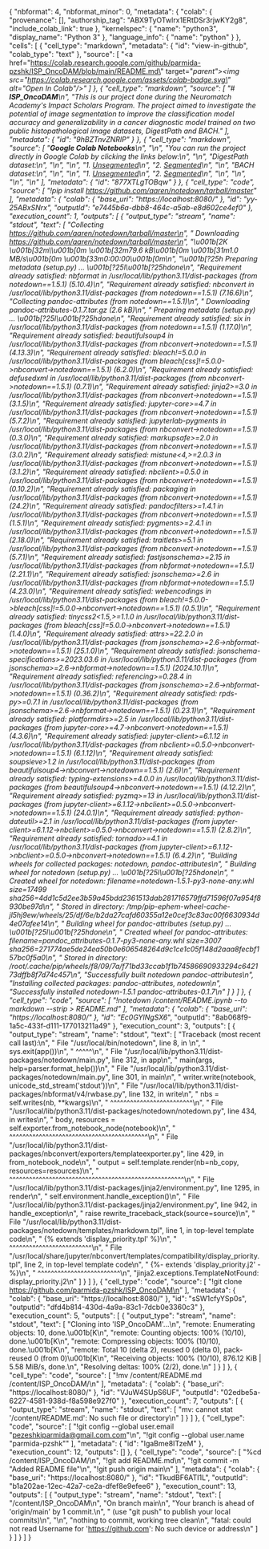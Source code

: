 {
  "nbformat": 4,
  "nbformat_minor": 0,
  "metadata": {
    "colab": {
      "provenance": [],
      "authorship_tag": "ABX9TyOTwlrx1ERtDSr3rjwKY2g8",
      "include_colab_link": true
    },
    "kernelspec": {
      "name": "python3",
      "display_name": "Python 3"
    },
    "language_info": {
      "name": "python"
    }
  },
  "cells": [
    {
      "cell_type": "markdown",
      "metadata": {
        "id": "view-in-github",
        "colab_type": "text"
      },
      "source": [
        "<a href=\"https://colab.research.google.com/github/parmida-pzshk/ISP_OncoDAM/blob/main/README.md\" target=\"_parent\"><img src=\"https://colab.research.google.com/assets/colab-badge.svg\" alt=\"Open In Colab\"/></a>"
      ]
    },
    {
      "cell_type": "markdown",
      "source": [
        "# **ISP_OncoDAM**\n",
        "This is our project done during the Neuromatch Academy's Impact Scholars Program. The project aimed to investigate the potential of image segmentation to improve the classification model accuracy and generalizability in a cancer diagnostic model trained on two public histopathological image datasets, DigestPath and BACH."
      ],
      "metadata": {
        "id": "9hBZTnvZNRlP"
      }
    },
    {
      "cell_type": "markdown",
      "source": [
        "**Google Colab Notebooks**\n",
        "\n",
        "You can run the project directly in Google Colab by clicking the links below:\n",
        "\n",
        "DigestPath dataset:\n",
        "\n",
        "\n",
        "1.   [Unsegmented](https://colab.research.google.com/drive/1P7rVDjEBhcUCjfn2Q8Ex67LBWwbZe5Tr#scrollTo=jqpGPP4brYBI)\n",
        "2.   [Segmented](https://colab.research.google.com/drive/1XOIjudCCx22OBn7RQOKMwWFE1VuNGbpQ#scrollTo=R2mPmzUIjLAr)\n",
        "\n",
        "BACH dataset:\n",
        "\n",
        "\n",
        "1.   [Unsegmented](https://colab.research.google.com/drive/1XOIjudCCx22OBn7RQOKMwWFE1VuNGbpQ#scrollTo=R2mPmzUIjLAr)\n",
        "2.   [Segmented](https://colab.research.google.com/drive/1ly7n19RAaLHcJ_4BIfJHYiLpgseYzihv?usp=sharing#scrollTo=5bRACozxMArY)\n",
        "\n",
        "\n",
        "\n",
        "\n"
      ],
      "metadata": {
        "id": "877XTLgTOBqw"
      }
    },
    {
      "cell_type": "code",
      "source": [
        "!pip install https://github.com/aaren/notedown/tarball/master"
      ],
      "metadata": {
        "colab": {
          "base_uri": "https://localhost:8080/"
        },
        "id": "yy-25ABxSNrx",
        "outputId": "e7445b6a-dbb8-464c-a5ab-e8d602ce4ef0"
      },
      "execution_count": 1,
      "outputs": [
        {
          "output_type": "stream",
          "name": "stdout",
          "text": [
            "Collecting https://github.com/aaren/notedown/tarball/master\n",
            "  Downloading https://github.com/aaren/notedown/tarball/master\n",
            "\u001b[2K     \u001b[32m\\\u001b[0m \u001b[32m79.6 kB\u001b[0m \u001b[31m1.0 MB/s\u001b[0m \u001b[33m0:00:00\u001b[0m\n",
            "\u001b[?25h  Preparing metadata (setup.py) ... \u001b[?25l\u001b[?25hdone\n",
            "Requirement already satisfied: nbformat in /usr/local/lib/python3.11/dist-packages (from notedown==1.5.1) (5.10.4)\n",
            "Requirement already satisfied: nbconvert in /usr/local/lib/python3.11/dist-packages (from notedown==1.5.1) (7.16.6)\n",
            "Collecting pandoc-attributes (from notedown==1.5.1)\n",
            "  Downloading pandoc-attributes-0.1.7.tar.gz (2.6 kB)\n",
            "  Preparing metadata (setup.py) ... \u001b[?25l\u001b[?25hdone\n",
            "Requirement already satisfied: six in /usr/local/lib/python3.11/dist-packages (from notedown==1.5.1) (1.17.0)\n",
            "Requirement already satisfied: beautifulsoup4 in /usr/local/lib/python3.11/dist-packages (from nbconvert->notedown==1.5.1) (4.13.3)\n",
            "Requirement already satisfied: bleach!=5.0.0 in /usr/local/lib/python3.11/dist-packages (from bleach[css]!=5.0.0->nbconvert->notedown==1.5.1) (6.2.0)\n",
            "Requirement already satisfied: defusedxml in /usr/local/lib/python3.11/dist-packages (from nbconvert->notedown==1.5.1) (0.7.1)\n",
            "Requirement already satisfied: jinja2>=3.0 in /usr/local/lib/python3.11/dist-packages (from nbconvert->notedown==1.5.1) (3.1.5)\n",
            "Requirement already satisfied: jupyter-core>=4.7 in /usr/local/lib/python3.11/dist-packages (from nbconvert->notedown==1.5.1) (5.7.2)\n",
            "Requirement already satisfied: jupyterlab-pygments in /usr/local/lib/python3.11/dist-packages (from nbconvert->notedown==1.5.1) (0.3.0)\n",
            "Requirement already satisfied: markupsafe>=2.0 in /usr/local/lib/python3.11/dist-packages (from nbconvert->notedown==1.5.1) (3.0.2)\n",
            "Requirement already satisfied: mistune<4,>=2.0.3 in /usr/local/lib/python3.11/dist-packages (from nbconvert->notedown==1.5.1) (3.1.2)\n",
            "Requirement already satisfied: nbclient>=0.5.0 in /usr/local/lib/python3.11/dist-packages (from nbconvert->notedown==1.5.1) (0.10.2)\n",
            "Requirement already satisfied: packaging in /usr/local/lib/python3.11/dist-packages (from nbconvert->notedown==1.5.1) (24.2)\n",
            "Requirement already satisfied: pandocfilters>=1.4.1 in /usr/local/lib/python3.11/dist-packages (from nbconvert->notedown==1.5.1) (1.5.1)\n",
            "Requirement already satisfied: pygments>=2.4.1 in /usr/local/lib/python3.11/dist-packages (from nbconvert->notedown==1.5.1) (2.18.0)\n",
            "Requirement already satisfied: traitlets>=5.1 in /usr/local/lib/python3.11/dist-packages (from nbconvert->notedown==1.5.1) (5.7.1)\n",
            "Requirement already satisfied: fastjsonschema>=2.15 in /usr/local/lib/python3.11/dist-packages (from nbformat->notedown==1.5.1) (2.21.1)\n",
            "Requirement already satisfied: jsonschema>=2.6 in /usr/local/lib/python3.11/dist-packages (from nbformat->notedown==1.5.1) (4.23.0)\n",
            "Requirement already satisfied: webencodings in /usr/local/lib/python3.11/dist-packages (from bleach!=5.0.0->bleach[css]!=5.0.0->nbconvert->notedown==1.5.1) (0.5.1)\n",
            "Requirement already satisfied: tinycss2<1.5,>=1.1.0 in /usr/local/lib/python3.11/dist-packages (from bleach[css]!=5.0.0->nbconvert->notedown==1.5.1) (1.4.0)\n",
            "Requirement already satisfied: attrs>=22.2.0 in /usr/local/lib/python3.11/dist-packages (from jsonschema>=2.6->nbformat->notedown==1.5.1) (25.1.0)\n",
            "Requirement already satisfied: jsonschema-specifications>=2023.03.6 in /usr/local/lib/python3.11/dist-packages (from jsonschema>=2.6->nbformat->notedown==1.5.1) (2024.10.1)\n",
            "Requirement already satisfied: referencing>=0.28.4 in /usr/local/lib/python3.11/dist-packages (from jsonschema>=2.6->nbformat->notedown==1.5.1) (0.36.2)\n",
            "Requirement already satisfied: rpds-py>=0.7.1 in /usr/local/lib/python3.11/dist-packages (from jsonschema>=2.6->nbformat->notedown==1.5.1) (0.23.1)\n",
            "Requirement already satisfied: platformdirs>=2.5 in /usr/local/lib/python3.11/dist-packages (from jupyter-core>=4.7->nbconvert->notedown==1.5.1) (4.3.6)\n",
            "Requirement already satisfied: jupyter-client>=6.1.12 in /usr/local/lib/python3.11/dist-packages (from nbclient>=0.5.0->nbconvert->notedown==1.5.1) (6.1.12)\n",
            "Requirement already satisfied: soupsieve>1.2 in /usr/local/lib/python3.11/dist-packages (from beautifulsoup4->nbconvert->notedown==1.5.1) (2.6)\n",
            "Requirement already satisfied: typing-extensions>=4.0.0 in /usr/local/lib/python3.11/dist-packages (from beautifulsoup4->nbconvert->notedown==1.5.1) (4.12.2)\n",
            "Requirement already satisfied: pyzmq>=13 in /usr/local/lib/python3.11/dist-packages (from jupyter-client>=6.1.12->nbclient>=0.5.0->nbconvert->notedown==1.5.1) (24.0.1)\n",
            "Requirement already satisfied: python-dateutil>=2.1 in /usr/local/lib/python3.11/dist-packages (from jupyter-client>=6.1.12->nbclient>=0.5.0->nbconvert->notedown==1.5.1) (2.8.2)\n",
            "Requirement already satisfied: tornado>=4.1 in /usr/local/lib/python3.11/dist-packages (from jupyter-client>=6.1.12->nbclient>=0.5.0->nbconvert->notedown==1.5.1) (6.4.2)\n",
            "Building wheels for collected packages: notedown, pandoc-attributes\n",
            "  Building wheel for notedown (setup.py) ... \u001b[?25l\u001b[?25hdone\n",
            "  Created wheel for notedown: filename=notedown-1.5.1-py3-none-any.whl size=17499 sha256=4dd1c5d2ee3b59a45bdd2361513dab281716579ffd71596f07a954f8930be97d\n",
            "  Stored in directory: /tmp/pip-ephem-wheel-cache-jl5hj9ew/wheels/25/df/6e/b2da27cafd60355a12e0cef3c83ac00f6630934d4e07afee14\n",
            "  Building wheel for pandoc-attributes (setup.py) ... \u001b[?25l\u001b[?25hdone\n",
            "  Created wheel for pandoc-attributes: filename=pandoc_attributes-0.1.7-py3-none-any.whl size=3007 sha256=271774ae5de24ea50b0e606548264d9c1ce1c05f148d2aaa8fecbf157bc0f5a0\n",
            "  Stored in directory: /root/.cache/pip/wheels/f8/09/7a/f71bd33ccab1f1b74586690933294c642173dffb8f7d74c457\n",
            "Successfully built notedown pandoc-attributes\n",
            "Installing collected packages: pandoc-attributes, notedown\n",
            "Successfully installed notedown-1.5.1 pandoc-attributes-0.1.7\n"
          ]
        }
      ]
    },
    {
      "cell_type": "code",
      "source": [
        "!notedown /content/README.ipynb --to markdown --strip > README.md"
      ],
      "metadata": {
        "colab": {
          "base_uri": "https://localhost:8080/"
        },
        "id": "Ec0GYlNgSX6_",
        "outputId": "8ab068f9-1a5c-433f-d111-177013211a49"
      },
      "execution_count": 3,
      "outputs": [
        {
          "output_type": "stream",
          "name": "stdout",
          "text": [
            "Traceback (most recent call last):\n",
            "  File \"/usr/local/bin/notedown\", line 8, in <module>\n",
            "    sys.exit(app())\n",
            "             ^^^^^\n",
            "  File \"/usr/local/lib/python3.11/dist-packages/notedown/main.py\", line 312, in app\n",
            "    main(args, help=parser.format_help())\n",
            "  File \"/usr/local/lib/python3.11/dist-packages/notedown/main.py\", line 301, in main\n",
            "    writer.write(notebook, unicode_std_stream('stdout'))\n",
            "  File \"/usr/local/lib/python3.11/dist-packages/nbformat/v4/rwbase.py\", line 132, in write\n",
            "    nbs = self.writes(nb, **kwargs)\n",
            "          ^^^^^^^^^^^^^^^^^^^^^^^^^\n",
            "  File \"/usr/local/lib/python3.11/dist-packages/notedown/notedown.py\", line 434, in writes\n",
            "    body, resources = self.exporter.from_notebook_node(notebook)\n",
            "                      ^^^^^^^^^^^^^^^^^^^^^^^^^^^^^^^^^^^^^^^^^^\n",
            "  File \"/usr/local/lib/python3.11/dist-packages/nbconvert/exporters/templateexporter.py\", line 429, in from_notebook_node\n",
            "    output = self.template.render(nb=nb_copy, resources=resources)\n",
            "             ^^^^^^^^^^^^^^^^^^^^^^^^^^^^^^^^^^^^^^^^^^^^^^^^^^^^^\n",
            "  File \"/usr/local/lib/python3.11/dist-packages/jinja2/environment.py\", line 1295, in render\n",
            "    self.environment.handle_exception()\n",
            "  File \"/usr/local/lib/python3.11/dist-packages/jinja2/environment.py\", line 942, in handle_exception\n",
            "    raise rewrite_traceback_stack(source=source)\n",
            "  File \"/usr/local/lib/python3.11/dist-packages/notedown/templates/markdown.tpl\", line 1, in top-level template code\n",
            "    {% extends 'display_priority.tpl' %}\n",
            "    ^^^^^^^^^^^^^^^^^^^^^^^^^\n",
            "  File \"/usr/local/share/jupyter/nbconvert/templates/compatibility/display_priority.tpl\", line 2, in top-level template code\n",
            "    {%- extends 'display_priority.j2' -%}\n",
            "    ^^^^^^^^^^^^^^^^^^^^^^^^^\n",
            "jinja2.exceptions.TemplateNotFound: display_priority.j2\n"
          ]
        }
      ]
    },
    {
      "cell_type": "code",
      "source": [
        "!git clone https://github.com/parmida-pzshk/ISP_OncoDAM\n"
      ],
      "metadata": {
        "colab": {
          "base_uri": "https://localhost:8080/"
        },
        "id": "sSW1cfyYSp0s",
        "outputId": "dfd4b814-430d-4a9a-83c1-7dcb0e3360c3"
      },
      "execution_count": 5,
      "outputs": [
        {
          "output_type": "stream",
          "name": "stdout",
          "text": [
            "Cloning into 'ISP_OncoDAM'...\n",
            "remote: Enumerating objects: 10, done.\u001b[K\n",
            "remote: Counting objects: 100% (10/10), done.\u001b[K\n",
            "remote: Compressing objects: 100% (10/10), done.\u001b[K\n",
            "remote: Total 10 (delta 2), reused 0 (delta 0), pack-reused 0 (from 0)\u001b[K\n",
            "Receiving objects: 100% (10/10), 876.12 KiB | 5.58 MiB/s, done.\n",
            "Resolving deltas: 100% (2/2), done.\n"
          ]
        }
      ]
    },
    {
      "cell_type": "code",
      "source": [
        "!mv /content/README.md /content/ISP_OncoDAM/\n"
      ],
      "metadata": {
        "colab": {
          "base_uri": "https://localhost:8080/"
        },
        "id": "VJuW4SUpS6UF",
        "outputId": "02edbe5a-6227-4581-938d-f8a598e927f0"
      },
      "execution_count": 7,
      "outputs": [
        {
          "output_type": "stream",
          "name": "stdout",
          "text": [
            "mv: cannot stat '/content/README.md': No such file or directory\n"
          ]
        }
      ]
    },
    {
      "cell_type": "code",
      "source": [
        "!git config --global user.email \"pezeshkiparmida@gmail.com.com\"\n",
        "!git config --global user.name \"parmida-pzshk\""
      ],
      "metadata": {
        "id": "IgaBme8ITzeM"
      },
      "execution_count": 12,
      "outputs": []
    },
    {
      "cell_type": "code",
      "source": [
        "%cd /content/ISP_OncoDAM/\n",
        "!git add README.md\n",
        "!git commit -m \"Added README file\"\n",
        "!git push origin main\n"
      ],
      "metadata": {
        "colab": {
          "base_uri": "https://localhost:8080/"
        },
        "id": "TkudBF6ATI1L",
        "outputId": "b1a202ae-12ec-42a7-ce2a-dfef8e9efee6"
      },
      "execution_count": 13,
      "outputs": [
        {
          "output_type": "stream",
          "name": "stdout",
          "text": [
            "/content/ISP_OncoDAM\n",
            "On branch main\n",
            "Your branch is ahead of 'origin/main' by 1 commit.\n",
            "  (use \"git push\" to publish your local commits)\n",
            "\n",
            "nothing to commit, working tree clean\n",
            "fatal: could not read Username for 'https://github.com': No such device or address\n"
          ]
        }
      ]
    }
  ]
}